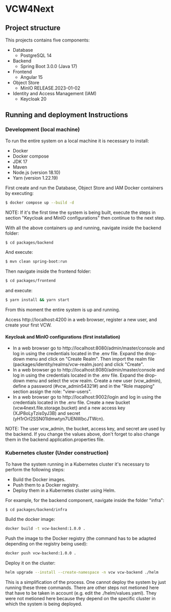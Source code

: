 # VCW4Next

## Project structure

This projects contains five components:
* Database
  * PostgreSQL 14
* Backend
  * Spring Boot 3.0.0 (Java 17)
* Frontend
  * Angular 15
* Object Store
  * MinIO RELEASE.2023-01-02
* Identity and Access Management (IAM)
  * Keycloak 20


## Running and deployment Instructions

### Development (local machine)
To run the entire system on a local machine it is necessary to install:
* Docker
* Docker compose
* JDK 17
* Maven
* Node.js (version 18.10)
* Yarn (version 1.22.19)

First create and run the Database, Object Store and IAM Docker containers by executing:
```bash
$ docker compose up --build -d
```

NOTE: If it's the first time the system is being built, execute the steps in section "Keycloak and MinIO configurations" then continue to the next step.

With all the above containers up and running, navigate inside the backend folder:
```bash
$ cd packages/backend
```
And execute:
```bash
$ mvn clean spring-boot:run
```
Then navigate inside the frontend folder:
```bash
$ cd packages/frontend
```
and execute:
```bash
$ yarn install && yarn start
```
From this moment the entire system is up and running.

Access http://localhost:4200 in a web browser, register a new user, and create your first VCW.

#### Keycloak and MinIO configurations (first installation)
* In a web browser go to http://localhost:8080/admin/master/console and log in using the credentials located in the .env file. Expand the drop-down menu and click on "Create Realm". Then import the realm file (packages/identity/realms/vcw-realm.json) and click "Create".
* In a web browser go to http://localhost:8080/admin/master/console and log in using the credentials located in the .env file. Expand the drop-down menu and select the vcw realm. Create a new user (vcw_admin), define a password (#vcw_admin54321#) and in the "Role mapping" section assign the role: "view-users".
* In a web browser go to http://localhost:9002/login and log in using the credentials located in the .env file. Create a new bucket (vcw4next.file.storage.bucket) and a new access key (XJP8oLyTzis0yJ3B) and secret (yH1rOrI2SSN01Idmwtyn7UENWbcJTWcn).

NOTE: The user vcw_admin, the bucket, access key, and secret are used by the backend. If you change the values above, don't forget to also change them in the backend application.properties file.

### Kubernetes cluster (Under construction)
To have the system running in a Kubernetes cluster it's necessary to perform the following steps:
* Build the Docker images.
* Push them to a Docker registry.
* Deploy them in a Kubernetes cluster using Helm.

For example, for the backend component, navigate inside the folder "infra":
```bash
$ cd packages/backend/infra
```
Build the docker image:
```bash
docker build -t vcw-backend:1.0.0 .
```
Push the image to the Docker registry (the command has to be adapted depending on the registry being used):
```bash
docker push vcw-backend:1.0.0 .
```
Deploy it on the cluster:
```bash
helm upgrade --install --create-namespace -n vcw vcw-backend ./helm
```
This is a simplification of the process. One cannot deploy the system by just running these three commands. There are other steps not metioned here that have to be taken in account (e.g. edit the ./helm/values.yaml). They were not metioned here because they depend on the specific cluster in which the system is being deployed.
